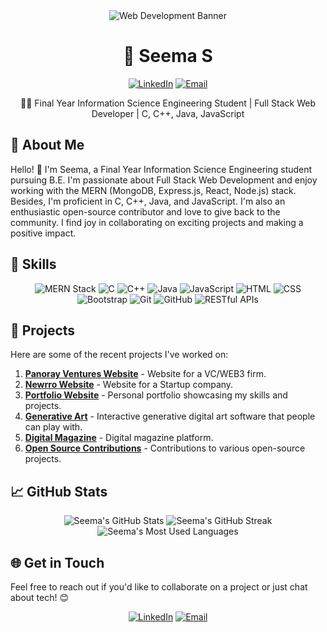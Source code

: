 <div align="center">
  <img src="https://i.pinimg.com/736x/df/47/ee/df47ee3e5df1f4abcc0766585b493ba3.jpg" alt="Web Development Banner" width="auto" height="auto">
</div>

<h1 align="center">🚀 Seema S</h1>

<p align="center">
  <a href="https://www.linkedin.com/in/seema-s-966b85244/"><img alt="LinkedIn" src="https://img.shields.io/badge/LinkedIn-Seema%20S-blue?style=for-the-badge&logo=linkedin"></a>
  <a href="mailto:seemaumesh007@gmail.com"><img alt="Email" src="https://img.shields.io/badge/Email-Reach%20via%20Email-red?style=for-the-badge&logo=gmail"></a>
</p>

<div align="center">
  <p>👨‍💻 Final Year Information Science Engineering Student | Full Stack Web Developer | C, C++, Java, JavaScript</p>
</div>

## 🌟 About Me

Hello! 👋 I'm Seema, a Final Year Information Science Engineering student pursuing B.E. I'm passionate about Full Stack Web Development and enjoy working with the MERN (MongoDB, Express.js, React, Node.js) stack. Besides, I'm proficient in C, C++, Java, and JavaScript. I'm also an enthusiastic open-source contributor and love to give back to the community. I find joy in collaborating on exciting projects and making a positive impact.

## 🔧 Skills

<div align="center">
  <img src="https://img.shields.io/badge/MERN-61DAFB?style=flat-square&logo=react&logoColor=white" alt="MERN Stack" />
  <img src="https://img.shields.io/badge/C-00599C?style=flat-square&logo=c&logoColor=white" alt="C" />
  <img src="https://img.shields.io/badge/C++-00599C?style=flat-square&logo=c%2B%2B&logoColor=white" alt="C++" />
  <img src="https://img.shields.io/badge/Java-007396?style=flat-square&logo=java&logoColor=white" alt="Java" />
  <img src="https://img.shields.io/badge/JavaScript-F7DF1E?style=flat-square&logo=javascript&logoColor=black" alt="JavaScript" />
  <img src="https://img.shields.io/badge/HTML-E34F26?style=flat-square&logo=html5&logoColor=white" alt="HTML" />
  <img src="https://img.shields.io/badge/CSS-1572B6?style=flat-square&logo=css3&logoColor=white" alt="CSS" />
  <img src="https://img.shields.io/badge/Bootstrap-563D7C?style=flat-square&logo=bootstrap&logoColor=white" alt="Bootstrap" />
  <img src="https://img.shields.io/badge/Git-F05032?style=flat-square&logo=git&logoColor=white" alt="Git" />
  <img src="https://img.shields.io/badge/GitHub-181717?style=flat-square&logo=github&logoColor=white" alt="GitHub" />
  <img src="https://img.shields.io/badge/REST-02569B?style=flat-square&logo=rest&logoColor=white" alt="RESTful APIs" />
</div>

## 🚀 Projects

Here are some of the recent projects I've worked on:

1. **[Panoray Ventures Website](https://www.panoray.com/)** - Website for a VC/WEB3 firm.
2. **[Newrro Website](https://www.newrro.in/)** - Website for a Startup company.
3. **[Portfolio Website](seema0007.github.io/Portfolio/)** - Personal portfolio showcasing my skills and projects.
4. **[Generative Art](https://task1-generative-art.vercel.app/)** - Interactive generative digital art software that people can play with.
5. **[Digital Magazine](https://task-2-digital-magazine.vercel.app/)** - Digital magazine platform.
6. **[Open Source Contributions](https://github.com/Seema0007)** - Contributions to various open-source projects.

## 📈 GitHub Stats

<div align="center">
  <img src="https://github-readme-stats.vercel.app/api?username=Seema0007&show_icons=true&theme=radical" alt="Seema's GitHub Stats" />
  <img src="https://github-readme-streak-stats.herokuapp.com/?user=Seema0007&theme=radical" alt="Seema's GitHub Streak" />
  <img src="https://github-readme-stats.vercel.app/api/top-langs/?username=Seema0007&layout=compact&theme=radical" alt="Seema's Most Used Languages" />
</div>

## 🌐 Get in Touch

Feel free to reach out if you'd like to collaborate on a project or just chat about tech! 😊

<p align="center">
  <a href="https://www.linkedin.com/in/seema-s-966b85244/"><img alt="LinkedIn" src="https://img.shields.io/badge/LinkedIn-Seema%20S-blue?style=for-the-badge&logo=linkedin"></a>
  <a href="mailto:seemaumesh007@gmail.com"><img alt="Email" src="https://img.shields.io/badge/Email-Reach%20via%20Email-red?style=for-the-badge&logo=gmail"></a>
</p>
